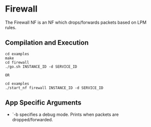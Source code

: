 Firewall
==
The Firewall NF is an NF which drops/forwards packets based on LPM rules.

Compilation and Execution
--
```
cd examples
make
cd firewall
./go.sh INSTANCE_ID -d SERVICE_ID

OR

cd examples
./start_nf firewall INSTANCE_ID -d SERVICE_ID
```

App Specific Arguments
--
  - `-b specifies a debug mode. Prints when packets are dropped/forwarded.


